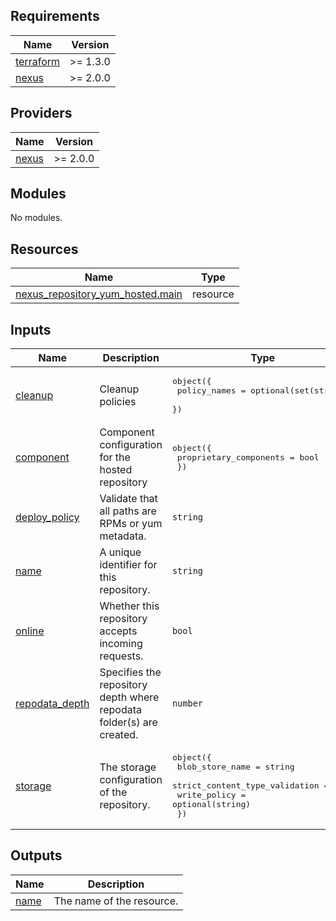 ## Requirements

| Name | Version |
|------|---------|
| <a name="requirement_terraform"></a> [terraform](#requirement\_terraform) | >= 1.3.0 |
| <a name="requirement_nexus"></a> [nexus](#requirement\_nexus) | >= 2.0.0 |

## Providers

| Name | Version |
|------|---------|
| <a name="provider_nexus"></a> [nexus](#provider\_nexus) | >= 2.0.0 |

## Modules

No modules.

## Resources

| Name | Type |
|------|------|
| [nexus_repository_yum_hosted.main](https://registry.terraform.io/providers/datadrivers/nexus/latest/docs/resources/repository_yum_hosted) | resource |

## Inputs

| Name | Description | Type | Default | Required |
|------|-------------|------|---------|:--------:|
| <a name="input_cleanup"></a> [cleanup](#input\_cleanup) | Cleanup policies | <pre>object({<br>    policy_names = optional(set(string))<br>  })</pre> | `null` | no |
| <a name="input_component"></a> [component](#input\_component) | Component configuration for the hosted repository | <pre>object({<br>    proprietary_components = bool<br>  })</pre> | `null` | no |
| <a name="input_deploy_policy"></a> [deploy\_policy](#input\_deploy\_policy) | Validate that all paths are RPMs or yum metadata. | `string` | `""` | no |
| <a name="input_name"></a> [name](#input\_name) | A unique identifier for this repository. | `string` | n/a | yes |
| <a name="input_online"></a> [online](#input\_online) | Whether this repository accepts incoming requests. | `bool` | `null` | no |
| <a name="input_repodata_depth"></a> [repodata\_depth](#input\_repodata\_depth) | Specifies the repository depth where repodata folder(s) are created. | `number` | `null` | no |
| <a name="input_storage"></a> [storage](#input\_storage) | The storage configuration of the repository. | <pre>object({<br>    blob_store_name                = string<br>    strict_content_type_validation = bool<br>    write_policy                   = optional(string)<br>  })</pre> | n/a | yes |

## Outputs

| Name | Description |
|------|-------------|
| <a name="output_name"></a> [name](#output\_name) | The name of the resource. |
